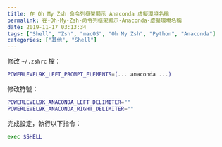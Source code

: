 ```yaml
---
title: 在 Oh My Zsh 命令列框架顯示 Anaconda 虛擬環境名稱
permalink: 在-Oh-My-Zsh-命令列框架顯示-Anaconda-虛擬環境名稱
date: 2019-11-17 03:13:34
tags: ["Shell", "Zsh", "macOS", "Oh My Zsh", "Python", "Anaconda"]
categories: ["其他", "Shell"]
---
```


修改 `~/.zshrc` 檔：

```BASH
POWERLEVEL9K_LEFT_PROMPT_ELEMENTS=(... anaconda ...)
```

修改符號：

```BASH
POWERLEVEL9K_ANACONDA_LEFT_DELIMITER=""
POWERLEVEL9K_ANACONDA_RIGHT_DELIMITER=""
```

完成設定，執行以下指令：

```BASH
exec $SHELL
```
